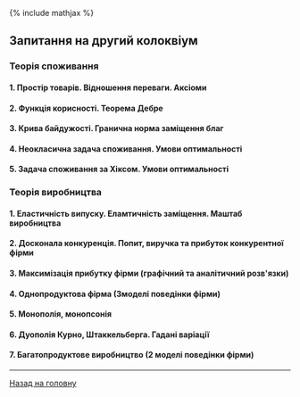 <!--DEBUG-->

{% include mathjax %}

## Запитання на другий колоквіум

### Теорія споживання

#### 1. Простір товарів. Відношення переваги. Аксіоми

#### 2. Функція корисності. Теорема Дебре

#### 3. Крива байдужості. Гранична норма заміщення благ

#### 4. Неокласична задача споживання. Умови оптимальності

#### 5. Задача споживання за Хіксом. Умови оптимальності

### Теорія виробництва

#### 1. Еластичність випуску. Еламтичність заміщення. Маштаб виробництва

#### 2. Досконала конкуренція. Попит, виручка та прибуток конкурентної фірми

#### 3. Максимізація прибутку фірми (графічний та аналітичний розв'язки)

#### 4. Однопродуктова фірма (3моделі поведінки фірми)

#### 5. Монополія, монопсонія

#### 6. Дуополія Курно, Штаккельберга. Гадані варіації

#### 7. Багатопродуктове виробництво (2 моделі поведінки фірми)

<!--### _І навіть відповіді!_-->
---

[Назад на головну](../README.md)